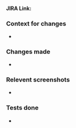 #### JIRA Link: 
<!--- Provide a link to the JIRA ticket --->

### Context for changes
<!--- Explain why this change is being made --->
* 

### Changes made
<!--- List the changes you made --->
*

### Relevent screenshots
<!--- Provide screenshots for anything that might be helpful for reviewers. Examples include scene trees, UI, or in-game art. --->
*

### Tests done
<!--- List any tests you did to make sure these changes are working and don't break things --->
*

